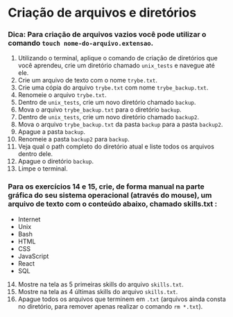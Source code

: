 # Criação de arquivos e diretórios

### Dica: Para criação de arquivos vazios você pode utilizar o comando `touch nome-do-arquivo.extensao`.

1.	Utilizando o terminal, aplique o comando de criação de diretórios que você aprendeu, crie um diretório chamado `unix_tests` e navegue até ele.
2.	Crie um arquivo de texto com o nome `trybe.txt`.
3.	Crie uma cópia do arquivo `trybe.txt` com nome `trybe_backup.txt`.
4.	Renomeie o arquivo `trybe.txt`.
5.	Dentro de `unix_tests`, crie um novo diretório chamado `backup`.
6.	Mova o arquivo `trybe_backup.txt` para o diretório `backup`.
7.	Dentro de `unix_tests`, crie um novo diretório chamado `backup2`.
8.	Mova o arquivo `trybe_backup.txt` da pasta `backup` para a pasta `backup2`.
9.	Apague a pasta `backup`.
10.	Renomeie a pasta `backup2` para `backup`.
11.	Veja qual o path completo do diretório atual e liste todos os arquivos dentro dele.
12.	Apague o diretório `backup`.
13.	Limpe o terminal.

### Para os exercícios 14 e 15, crie, de forma manual na parte gráfica do seu sistema operacional (através do mouse), um arquivo de texto com o conteúdo abaixo, chamado skills.txt :

-	Internet
-	Unix
-	Bash
-	HTML
-	CSS
-	JavaScript
-	React
-	SQL

14.	Mostre na tela as 5 primeiras skills do arquivo `skills.txt`.
15.	Mostre na tela as 4 últimas skills do arquivo `skills.txt`.
16.	Apague todos os arquivos que terminem em `.txt` (arquivos ainda consta no diretório, para remover apenas realizar o comando `rm *.txt`).
